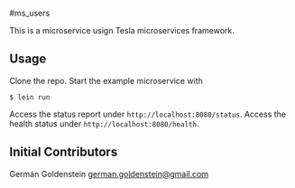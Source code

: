 #ms_users

This is a microservice usign Tesla microservices framework.

## Usage

Clone the repo. Start the example microservice with

`$ lein run`

Access the status report under `http://localhost:8080/status`.
Access the health status under `http://localhost:8080/health`.

## Initial Contributors

Germán Goldenstein <german.goldenstein@gmail.com>